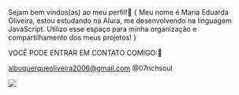 Sejam bem vindos(as) ao meu perfil!💙
{ Meu nome é Maria Eduarda Oliveira, estou estudando na Alura, me desenvolvendo na linguagem JavaScript. Utilizo esse espaço para minha organização e compartilhamento dos meus projetos! }

VOCÊ PODE ENTRAR EM CONTATO COMIGO:💌

albuquerqueoliveira2006@gmail.com
@07richsoul

![](https://media1.tenor.com/m/5BYK-WS0__gAAAAd/cool-fun.gif)
